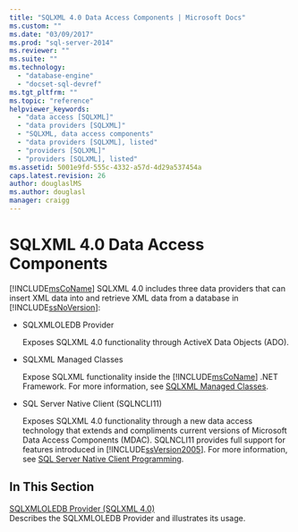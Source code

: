 ```yaml
---
title: "SQLXML 4.0 Data Access Components | Microsoft Docs"
ms.custom: ""
ms.date: "03/09/2017"
ms.prod: "sql-server-2014"
ms.reviewer: ""
ms.suite: ""
ms.technology: 
  - "database-engine"
  - "docset-sql-devref"
ms.tgt_pltfrm: ""
ms.topic: "reference"
helpviewer_keywords: 
  - "data access [SQLXML]"
  - "data providers [SQLXML]"
  - "SQLXML, data access components"
  - "data providers [SQLXML], listed"
  - "providers [SQLXML]"
  - "providers [SQLXML], listed"
ms.assetid: 5001e9fd-555c-4332-a57d-4d29a537454a
caps.latest.revision: 26
author: douglaslMS
ms.author: douglasl
manager: craigg
---
```

# SQLXML 4.0 Data Access Components
  [!INCLUDE[msCoName](../../../includes/msconame-md.md)] SQLXML 4.0 includes three data providers that can insert XML data into and retrieve XML data from a database in [!INCLUDE[ssNoVersion](../../../includes/ssnoversion-md.md)]:  
  
-   SQLXMLOLEDB Provider  
  
     Exposes SQLXML 4.0 functionality through ActiveX Data Objects (ADO).  
  
-   SQLXML Managed Classes  
  
     Expose SQLXML functionality inside the [!INCLUDE[msCoName](../../../includes/msconame-md.md)] .NET Framework. For more information, see [SQLXML Managed Classes](../net-framework-classes/sqlxml-4-0-net-framework-support-managed-classes.md).  
  
-   SQL Server Native Client (SQLNCLI11)  
  
     Exposes SQLXML 4.0 functionality through a new data access technology that extends and compliments current versions of Microsoft Data Access Components (MDAC). SQLNCLI11 provides full support for features introduced in [!INCLUDE[ssVersion2005](../../../includes/ssversion2005-md.md)]. For more information, see [SQL Server Native Client Programming](../../native-client/sql-server-native-client-programming.md).  
  
## In This Section  
 [SQLXMLOLEDB Provider &#40;SQLXML 4.0&#41;](../../../database-engine/dev-guide/sqlxmloledb-provider-sqlxml-4-0.md)  
 Describes the SQLXMLOLEDB Provider and illustrates its usage.  
  
  

